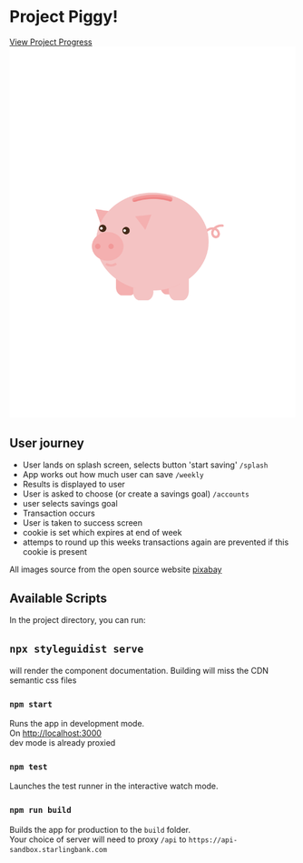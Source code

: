 # Project Piggy!
[View Project Progress](https://github.com/dweng0/Piggy/projects/1) <br/>
![Super Pig](./src/logo.svg)

## User journey

- User lands on splash screen, selects button 'start saving' ```/splash```
- App works out how much user can save ```/weekly```
- Results is displayed to user
- User is asked to choose (or create a savings goal) ```/accounts```
- user selects savings goal
- Transaction occurs
- User is taken to success screen
- cookie is set which expires at end of week
- attemps to round up this weeks transactions again are prevented if this cookie is present



All images source from the open source website [pixabay](https://pixabay.com)
## Available Scripts

In the project directory, you can run:

## `npx styleguidist serve` 

will render the component documentation. Building will miss the CDN semantic css files


### `npm start`

Runs the app in development mode.<br>
On [http://localhost:3000](http://localhost:3000)<br>
dev mode is already proxied

### `npm test`

Launches the test runner in the interactive watch mode.<br>

### `npm run build`

Builds the app for production to the `build` folder.<br>
Your choice of server will need to proxy  `/api` to `https://api-sandbox.starlingbank.com`